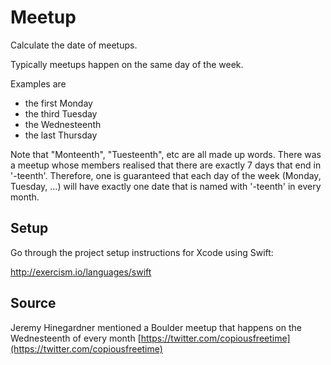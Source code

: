 # Meetup

Calculate the date of meetups.

Typically meetups happen on the same day of the week.

Examples are

- the first Monday
- the third Tuesday
- the Wednesteenth
- the last Thursday

Note that "Monteenth", "Tuesteenth", etc are all made up words. There
was a meetup whose members realised that there are exactly 7 days that
end in '-teenth'. Therefore, one is guaranteed that each day of the week
(Monday, Tuesday, ...) will have exactly one date that is named with '-teenth'
in every month.

## Setup

Go through the project setup instructions for Xcode using Swift:

http://exercism.io/languages/swift

## Source

Jeremy Hinegardner mentioned a Boulder meetup that happens on the Wednesteenth of every month [https://twitter.com/copiousfreetime](https://twitter.com/copiousfreetime)
